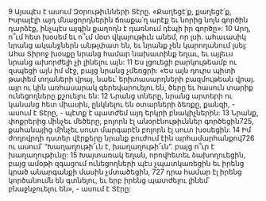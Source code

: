 9 Այսպէս է ասում Զօրութիւնների Տէրը.
«Քաղեցէ՛ք, քաղեցէ՛ք,
Իսրայէլի այդ մնացորդներին ճռաքա՛ղ արէք
եւ նորից նոյն գործին դարձէք,
ինչպէս այգին քաղողն է դառնում դէպի իր գործը»:
10 Արդ, ո՞ւմ հետ խօսեմ
եւ ո՞ւմ մօտ վկայութիւն անեմ, որ լսի.
ահաւասիկ նրանց ականջներն անթլփատ են,
եւ նրանք չեն կարողանում լսել:
Ահա Տիրոջ խօսքը նրանց համար նախատինք եղաւ,
եւ այլեւս նրանց ախորժելի չի լինելու այն:
11 Ես լցուեցի բարկութեամբ ու զսպեցի այն իմ մէջ,
բայց նրանց չմեռցրի:
«Ես այն դուրս պիտի թափեմ տղաների վրայ,
նաեւ՝ երիտասարդների բազմութեան վրայ.
այր ու կին առհասարակ գերեվարուելու են,
ծերը եւ հասուն տարիք ունեցողները քշուելու են:
12 Նրանց տները, նրանց արտերի ու կանանց հետ միասին,
ընկնելու են օտարների ձեռքը,
քանզի, - ասում է Տէրը, -
պէտք է պատժեմ այդ երկրի բնակիչներին:
13 Նրանք, փոքրերից մինչեւ մեծերը, բոլորն էլ անօրէնութիւններ գործեցին725,
քահանայից մինչեւ սուտ մարգարէն բոլորն էլ սուտ խօսեցին:
14 Իմ ժողովրդի դստեր վէրքերը նրանք բուժում էին արհամարհանքով726
ու ասում՝ “Խաղաղութի՜ւն է, խաղաղութի՜ւն”.
բայց ո՞ւր է խաղաղութիւնը:
15 Խայտառակ եղան, որովհետեւ ձախողուեցին,
բայց ամօթի զգացում ունեցողների պէս չպատկառեցին
եւ իրենց կրած անարգանքի մասին չմտածեցին,
727 դրա համար էլ իրենց կործանումն են գտնելու,
եւ երբ իրենց պատժելու լինեմ՝
բնաջնջուելու են», - ասում է Տէրը:
